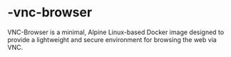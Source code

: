 # -vnc-browser
VNC-Browser is a minimal, Alpine Linux-based Docker image designed to provide a lightweight and secure environment for browsing the web via VNC.
